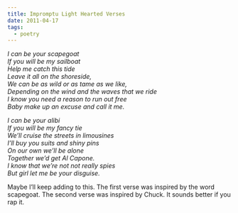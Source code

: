 ```yaml
---
title: Impromptu Light Hearted Verses
date: 2011-04-17
tags:
  - poetry
---
```


<em>
I can be your scapegoat<br />
If you will be my sailboat<br />
Help me catch this tide<br />
Leave it all on the shoreside,<br />
We can be as wild or as tame as we like,<br />
Depending on the wind and the waves that we ride<br />
I know you need a reason to run out free<br />
Baby make up an excuse and call it me.<br />

I can be your alibi<br />
If you will be my fancy tie<br />
We’ll cruise the streets in limousines<br />
I’ll buy you suits and shiny pins<br />
On our own we’ll be alone<br />
Together we’d get Al Capone.<br />
I know that we’re not not really spies<br />
But girl let me be your disguise.<br />
</em>

Maybe I’ll keep adding to this. The first verse was inspired by the word scapegoat. The second verse was inspired by Chuck. It sounds better if you rap it.

